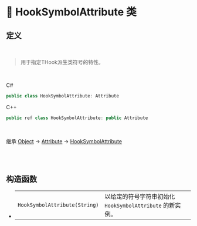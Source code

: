 # 🔖 HookSymbolAttribute 类

## 定义

<br>

> 用于指定THook派生类符号的特性。

<br>

C#
```C#
public class HookSymbolAttribute: Attribute
```
C++
```C++
public ref class HookSymbolAttribute: public Attribute
```
<br>

继承 [Object](https://docs.microsoft.com/zh-cn/DotNET/api/system.object?view=net-6.0) → [Attribute](https://docs.microsoft.com/zh-cn/DotNET/api/system.attribute?view=net-6.0) → [HookSymbolAttribute](zh_CN/NET/APIs/Namespace/LLNET.Hook/Class/HookSymbolAttribute.md)

<br>

<br>

##  构造函数

- 
    |||
    |-|-|
    |`HookSymbolAttribute(String)`|以给定的符号字符串初始化 `HookSymbolAttribute` 的新实例。|
